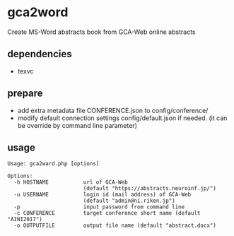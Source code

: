 # gca2word

Create MS-Word abstracts book from GCA-Web online abstracts

## dependencies
- texvc

## prepare
- add extra metadata file CONFERENCE.json to config/conference/
- modify default connection settings config/default.json if needed.
  (it can be override by command line parameter)

## usage
```
Usage: gca2ward.php [options]

Options:
  -h HOSTNAME           url of GCA-Web
                        (default "https://abstracts.neuroinf.jp/")
  -u USERNAME           login id (mail address) of GCA-Web
                        (default "admin@ni.riken.jp")
  -p                    input password from command line
  -c CONFERENCE         target conference short name (default "AINI2017")
  -o OUTPUTFILE         output file name (default "abstract.docx")
